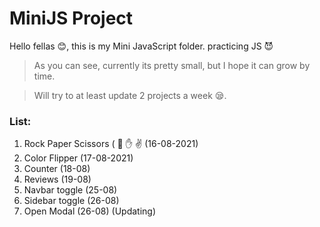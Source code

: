 # MiniJS Project
Hello fellas :blush:, this is my Mini JavaScript folder. practicing JS 😈

> As you can see, currently its pretty small, but I hope it can grow by time. 

> Will try to at least update 2 projects a week :sleepy:.

### List:
  1. Rock Paper Scissors ( :punch: :hand: :v: (16-08-2021)
  2. Color Flipper (17-08-2021)
  3. Counter (18-08)
  4. Reviews (19-08)
  5. Navbar toggle (25-08)
  6. Sidebar toggle (26-08)
  7. Open Modal (26-08)
  (Updating)
